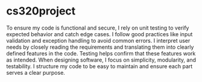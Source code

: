 # cs320project
To ensure my code is functional and secure, I rely on unit testing to verify expected behavior and catch edge cases. I follow good practices like input validation and exception handling to avoid common errors. I interpret user needs by closely reading the requirements and translating them into clearly defined features in the code. Testing helps confirm that these features work as intended. When designing software, I focus on simplicity, modularity, and testability. I structure my code to be easy to maintain and ensure each part serves a clear purpose.
